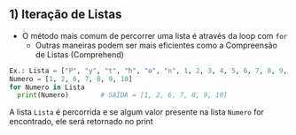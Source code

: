 ## 1) Iteração de Listas

- O método mais comum de percorrer uma lista é através da loop com `for`
  - Outras maneiras podem ser mais eficientes como a Compreensão de Listas (Comprehend)

```python
Ex.: Lista = ["P", "y", "t", "h", "o", "n", 1, 2, 3, 4, 5, 6, 7, 8, 9, 10]  
Numero = [1, 2, 6, 7, 8, 9, 10]
for Numero in Lista
  print(Numero)        # SAÍDA = [1, 2, 6, 7, 8, 9, 10]
```
A lista `Lista` é percorrida e se algum valor presente na lista `Numero` for encontrado, ele será retornado no print
